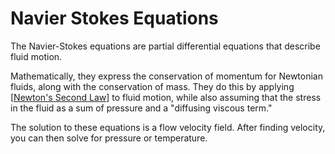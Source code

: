 # Navier Stokes Equations

The Navier-Stokes equations are partial differential equations that describe fluid motion.

Mathematically, they express the conservation of momentum for Newtonian fluids, along with the conservation of mass. They do this by applying [[Newton's Second Law](Galileo's%20Relativity%20Principle.md#^newtons-second-law)] to fluid motion, while also assuming that the stress in the fluid as a sum of pressure and a "diffusing viscous term."

The solution to these equations is a flow velocity field. After finding velocity, you can then solve for pressure or temperature. 

